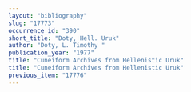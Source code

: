 ```yaml
---
layout: "bibliography"
slug: "17773"
occurrence_id: "390"
short_title: "Doty, Hell. Uruk"
author: "Doty, L. Timothy "
publication_year: "1977"
title: "Cuneiform Archives from Hellenistic Uruk"
title: "Cuneiform Archives from Hellenistic Uruk"
previous_item: "17776"
---
```

